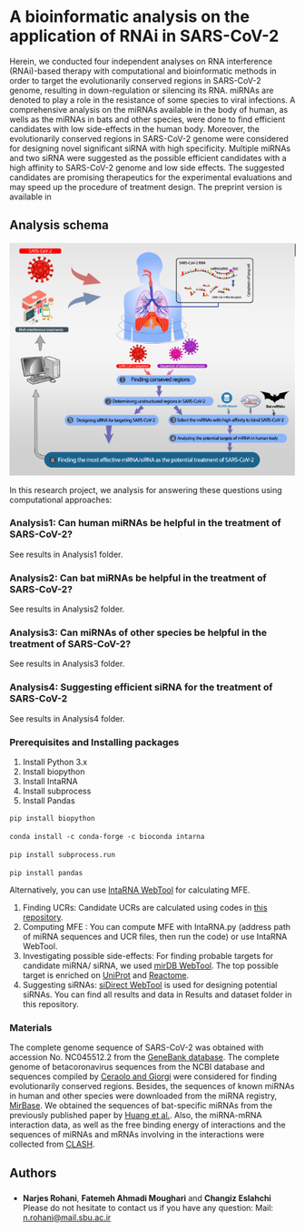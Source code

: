 
# A bioinformatic analysis on the application of RNAi in SARS-CoV-2

Herein, we conducted four independent analyses on RNA interference (RNAi)-based therapy with computational and bioinformatic methods in order to target the evolutionarily conserved regions in SARS-CoV-2 genome, resulting in down-regulation or silencing its RNA. miRNAs are denoted to play a role in the resistance of some species to viral infections. A comprehensive analysis on the miRNAs available in the body of human, as wells as the miRNAs in bats and other species, were done to find efficient candidates with low side-effects in the human body. Moreover, the evolutionarily conserved regions in SARS-CoV-2 genome were considered for designing novel significant siRNA with high specificity. Multiple miRNAs and two siRNA were suggested as the possible efficient candidates with a high affinity to SARS-CoV-2 genome and low side effects. The suggested candidates are promising therapeutics for the experimental evaluations and may speed up the procedure of treatment design.
The preprint version is available in 

## Analysis schema

![Analysis schema](https://github.com/nrohani/SARS-CoV-2/blob/master/schema.jpg)

In this research project, we analysis for answering these questions using computational approaches:

### Analysis1: Can human miRNAs be helpful in the treatment of SARS-CoV-2?
See results in Analysis1 folder.
### Analysis2: Can bat miRNAs be helpful in the treatment of SARS-CoV-2?
See results in Analysis2 folder.
### Analysis3: Can miRNAs of other species be helpful in the treatment of SARS-CoV-2?
See results in Analysis3 folder.
### Analysis4: Suggesting efficient siRNA for the treatment of SARS-CoV-2
See results in Analysis4 folder.

### Prerequisites and Installing packages

1. Install Python 3.x
2. Install biopython
3. Install IntaRNA
4. Install subprocess
5. Install Pandas
```
pip install biopython

conda install -c conda-forge -c bioconda intarna

pip install subprocess.run

pip install pandas
```
Alternatively, you can use [IntaRNA WebTool](http://rna.informatik.uni-freiburg.de/CopraRNA/Input.jsp) for calculating MFE.  
1. Finding UCRs: Candidate UCRs are calculated using codes in [this repository]( https://github.com/DasLab/SARSCoV2_Secstruct_Cons).
2. Computing MFE : You can compute MFE with IntaRNA.py (address path of miRNA sequences and UCR files, then run the code) or use IntaRNA WebTool.
3. Investigating possible side-effects: For finding probable targets for candidate miRNA/ siRNA, we used [mirDB WebTool](http://mirdb.org/custom.html). The top possible target is enriched on [UniProt](https://www.uniprot.org/) and [Reactome](https://reactome.org/).
4. Suggesting siRNAs:  [siDirect WebTool](http://sidirect2.rnai.jp/) is used for designing potential siRNAs.
You can find all results and data in Results and dataset folder in this repository.
### Materials
The complete genome sequence of SARS-CoV-2 was obtained with accession No. NC045512.2
from the [GeneBank database](https://www.ncbi.nlm.nih.gov/genbank/sars-cov-2-seqs/). The complete genome of betacoronavirus sequences from the NCBI database and sequences compiled by [Ceraolo and Giorgi](https://www.ncbi.nlm.nih.gov/pmc/articles/PMC7166773/) were considered for finding evolutionarily conserved regions.
Besides, the sequences of known miRNAs in human and other species were downloaded from
the miRNA registry, [MirBase](http://www.mirbase.org/). 
We obtained the sequences of bat-specific miRNAs from the previously published paper by [Huang et al.](https://bmcgenomics.biomedcentral.com/articles/10.1186/s12864-016-3227-8).
Also, the miRNA-mRNA interaction data, as well as the free binding energy of interactions and
the sequences of miRNAs and mRNAs involving in the interactions were collected from [CLASH](https://www.ncbi.nlm.nih.gov/pmc/articles/PMC3650559/).


## Authors
###
* **Narjes Rohani**, **Fatemeh Ahmadi Moughari**  and **Changiz Eslahchi**
Please do not hesitate to contact us if you have any question:
Mail: n.rohani@mail.sbu.ac.ir

